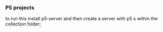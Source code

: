### P5 projects

to run this install p5-server and then create a server with p5 s within the collection folder;
